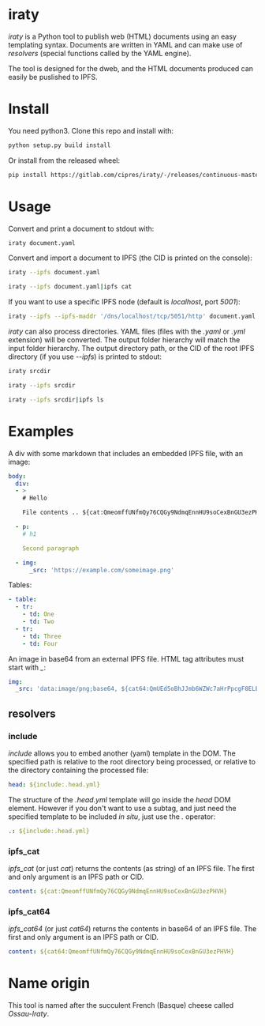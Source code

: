 # iraty

*iraty* is a Python tool to publish web (HTML) documents
using an easy templating syntax. Documents are written in YAML and can make use
of *resolvers* (special functions called by the YAML engine).

The tool is designed for the dweb, and the HTML documents produced can
easily be puslished to IPFS.

# Install

You need python3. Clone this repo and install with:

```sh
python setup.py build install
```

Or install from the released wheel:

```sh
pip install https://gitlab.com/cipres/iraty/-/releases/continuous-master/downloads/iraty-1.0.0-py3-none-any.whl
```

# Usage

Convert and print a document to stdout with:

```sh
iraty document.yaml
```

Convert and import a document to IPFS (the CID is printed on the console):

```sh
iraty --ipfs document.yaml

iraty --ipfs document.yaml|ipfs cat
```

If you want to use a specific IPFS node (default is *localhost*, port *5001*):

```sh
iraty --ipfs --ipfs-maddr '/dns/localhost/tcp/5051/http' document.yaml
```

*iraty* can also process directories. YAML files (files with the *.yaml*
or *.yml* extension) will be converted. The output folder hierarchy will match the
input folder hierarchy. The output directory path, or the CID of the
root IPFS directory (if you use *--ipfs*) is printed to stdout:

```sh
iraty srcdir

iraty --ipfs srcdir

iraty --ipfs srcdir|ipfs ls
```

# Examples

A div with some markdown that includes an embedded IPFS file, with an image:

```yaml
body:
  div:
  - >
    # Hello

    File contents .. ${cat:QmeomffUNfmQy76CQGy9NdmqEnnHU9soCexBnGU3ezPHVH}

  - p:
    # h1

    Second paragraph

  - img:
      _src: 'https://example.com/someimage.png'
```

Tables:

```yaml
- table:
  - tr:
    - td: One
    - td: Two
  - tr:
    - td: Three
    - td: Four
```

An image in base64 from an external IPFS file. HTML tag attributes must
start with *_*:

```yaml
img:
  _src: 'data:image/png;base64, ${cat64:QmUEd5oBhJJmb6WZWc7aHrPpcgF8ELEvcxHo6q4M8uWY5Q}'
```

## resolvers

### include

*include* allows you to embed another (yaml) template in the DOM. The
specified path is relative to the root directory being processed, or relative
to the directory containing the processed file:

```yaml
head: ${include:.head.yml}
```

The structure of the *.head.yml* template will go inside the *head* DOM element.
However if you don't want to use a subtag, and just need the specified template
to be included *in situ*, just use the *.* operator:

```yaml
.: ${include:.head.yml}
```

### ipfs_cat

*ipfs_cat* (or just *cat*) returns the contents (as string) of an IPFS file.
The first and only argument is an IPFS path or CID.

```yaml
content: ${cat:QmeomffUNfmQy76CQGy9NdmqEnnHU9soCexBnGU3ezPHVH}
```

### ipfs_cat64

*ipfs_cat64* (or just *cat64*) returns the contents in base64 of an IPFS file.
The first and only argument is an IPFS path or CID.

```yaml
content: ${cat64:QmeomffUNfmQy76CQGy9NdmqEnnHU9soCexBnGU3ezPHVH}
```

# Name origin

This tool is named after the succulent French (Basque) cheese called *Ossau-Iraty*.
